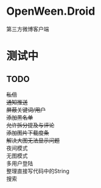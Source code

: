 # OpenWeen.Droid
第三方微博客户端

# 测试中

## TODO
<del>私信</del>  
<del>通知推送</del>  
<del>屏蔽关键词/用户</del>  
<del>添加黑名单</del>  
<del>允许拆分提及与评论</del>  
<del>添加图片下载度条</del>  
<del>解决大图无法显示问题</del>   
夜间模式  
无图模式  
多用户登陆  
整理直接写代码中的String  
搜索  

